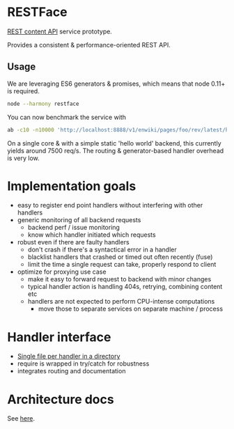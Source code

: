 RESTFace
========

[REST content
API](https://www.mediawiki.org/wiki/Requests_for_comment/Content_API) service prototype.

Provides a consistent & performance-oriented REST API.

Usage
-----
We are leveraging ES6 generators & promises, which means that node 0.11+ is
required.

```sh
node --harmony restface
```

You can now benchmark the service with
```sh
ab -c10 -n10000 'http://localhost:8888/v1/enwiki/pages/foo/rev/latest/html'
```
On a single core & with a simple static 'hello world' backend, this currently
yields around 7500 req/s. The routing & generator-based handler overhead is
very low.

Implementation goals
====================
- easy to register end point handlers without interfering with other handlers
- generic monitoring of all backend requests
	- backend perf / issue monitoring
	- know which handler initiated which requests
- robust even if there are faulty handlers
	- don't crash if there's a syntactical error in a handler
	- blacklist handlers that crashed or timed out often recently (fuse)
	- limit the time a single request can take, properly respond to client
- optimize for proxying use case
	- make it easy to forward request to backend with minor changes
	- typical handler action is handling 404s, retrying, combining content etc
	- handlers are not expected to perform CPU-intense computations
		- move those to separate services on separate machine / process

Handler interface
=================
- [Single file per handler in a directory](https://github.com/gwicke/restface/blob/master/handlers/)
- require is wrapped in try/catch for robustness
- integrates routing and documentation

Architecture docs
=================

See [here](https://github.com/gwicke/restface/blob/master/doc/Architecture.md).

